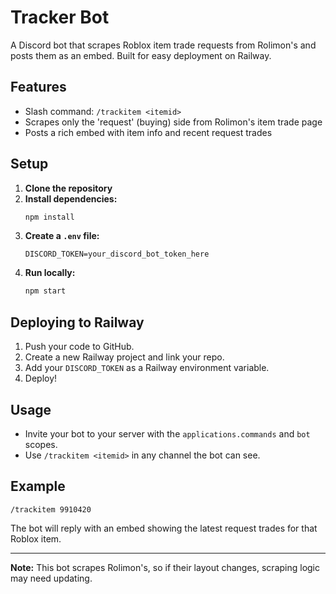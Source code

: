 # Tracker Bot

A Discord bot that scrapes Roblox item trade requests from Rolimon's and posts them as an embed. Built for easy deployment on Railway.

## Features
- Slash command: `/trackitem <itemid>`
- Scrapes only the 'request' (buying) side from Rolimon's item trade page
- Posts a rich embed with item info and recent request trades

## Setup

1. **Clone the repository**
2. **Install dependencies:**
   ```bash
   npm install
   ```
3. **Create a `.env` file:**
   ```env
   DISCORD_TOKEN=your_discord_bot_token_here
   ```
4. **Run locally:**
   ```bash
   npm start
   ```

## Deploying to Railway
1. Push your code to GitHub.
2. Create a new Railway project and link your repo.
3. Add your `DISCORD_TOKEN` as a Railway environment variable.
4. Deploy!

## Usage
- Invite your bot to your server with the `applications.commands` and `bot` scopes.
- Use `/trackitem <itemid>` in any channel the bot can see.

## Example
```
/trackitem 9910420
```

The bot will reply with an embed showing the latest request trades for that Roblox item.

---

**Note:** This bot scrapes Rolimon's, so if their layout changes, scraping logic may need updating. 